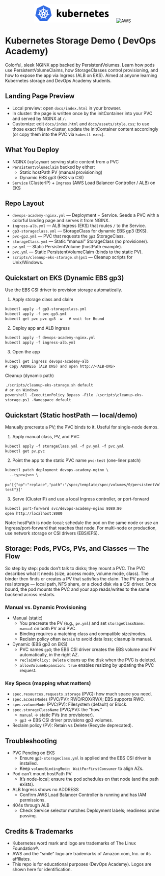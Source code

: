 <p align="center">
  <img alt="Kubernetes" src="https://raw.githubusercontent.com/cncf/artwork/master/projects/kubernetes/horizontal/color/kubernetes-horizontal-color.png" height="60" />
  &nbsp;&nbsp;&nbsp;
  <img alt="AWS" src="https://a0.awsstatic.com/libra-css/images/logos/aws_logo_smile_1200x630.png" height="48" />
</p>

# Kubernetes Storage Demo ( DevOps Academy)

Colorful, sleek NGINX app backed by PersistentVolumes. Learn how pods use PersistentVolumeClaims, how StorageClasses control provisioning, and how to expose the app via Ingress (ALB on EKS). Aimed at anyone learning Kubernetes storage and DevOps Academy students.

## Landing Page Preview
- Local preview: open `docs/index.html` in your browser.
- In cluster: the page is written once by the initContainer into your PVC and served by NGINX at `/`.
- Customize: edit `docs/index.html` and `docs/assets/style.css`; to use those exact files in‑cluster, update the initContainer content accordingly (or copy them into the PVC via `kubectl exec`).

## What You Deploy
- NGINX `Deployment` serving static content from a PVC
- `PersistentVolumeClaim` backed by either:
  - Static hostPath PV (manual provisioning)
  - Dynamic EBS gp3 (EKS via CSI)
- `Service` (ClusterIP) + `Ingress` (AWS Load Balancer Controller / ALB) on EKS

## Repo Layout
- `devops-academy-nginx.yml` — Deployment + Service. Seeds a PVC with a colorful landing page and serves it from NGINX.
- `ingress-alb.yml` — ALB Ingress (EKS) that routes `/` to the Service.
- `gp3-storageclass.yml` — StorageClass for dynamic EBS gp3 (EKS).
- `pvc-gp3.yml` — PVC that requests the `gp3` StorageClass.
- `storageClass.yml` — Static “manual” StorageClass (no provisioner).
- `pv.yml` — Static PersistentVolume (hostPath example).
- `pvc.yml` — Static PersistentVolumeClaim (binds to the static PV).
- `scripts/cleanup-eks-storage.sh|ps1` — Cleanup scripts for Unix/Windows.

## Quickstart on EKS (Dynamic EBS gp3)
Use the EBS CSI driver to provision storage automatically.

1) Apply storage class and claim
```
kubectl apply -f gp3-storageclass.yml
kubectl apply -f pvc-gp3.yml
kubectl get pvc pvc-gp3 -w   # wait for Bound
```

2) Deploy app and ALB ingress
```
kubectl apply -f devops-academy-nginx.yml
kubectl apply -f ingress-alb.yml
```

3) Open the app
```
kubectl get ingress devops-academy-alb
# Copy ADDRESS (ALB DNS) and open http://<ALB-DNS>
```

Cleanup (dynamic path)
```
./scripts/cleanup-eks-storage.sh default
# or on Windows
powershell -ExecutionPolicy Bypass -File .\scripts\cleanup-eks-storage.ps1 -Namespace default
```

## Quickstart (Static hostPath — local/demo)
Manually precreate a PV; the PVC binds to it. Useful for single-node demos.

1) Apply manual class, PV, and PVC
```
kubectl apply -f storageClass.yml -f pv.yml -f pvc.yml
kubectl get pv,pvc
```

2) Point the app to the static PVC name `pvc-test` (one-liner patch)
```
kubectl patch deployment devops-academy-nginx \
  --type=json \
  -p='[{"op":"replace","path":"/spec/template/spec/volumes/0/persistentVolumeClaim/claimName","value":"pvc-test"}]'
```

3) Serve (ClusterIP) and use a local Ingress controller, or port-forward
```
kubectl port-forward svc/devops-academy-nginx 8080:80
open http://localhost:8080
```

Note: hostPath is node-local; schedule the pod on the same node or use an Ingress/port-forward that reaches that node. For multi-node or production, use network storage or CSI drivers (EBS/EFS).

## Storage: Pods, PVCs, PVs, and Classes — The Flow
So step by step: pods don’t talk to disks; they mount a PVC. The PVC describes what it needs (size, access mode, volume mode, class). The binder then finds or creates a PV that satisfies the claim. The PV points at real storage — local path, NFS share, or a cloud disk via a CSI driver. Once bound, the pod mounts the PVC and your app reads/writes to the same backend across restarts.

### Manual vs. Dynamic Provisioning
- Manual (static)
  - You precreate the PV (e.g., `pv.yml`) and set `storageClassName: manual` on both PV and PVC.
  - Binding requires a matching class and compatible size/modes.
  - Reclaim policy often `Retain` to avoid data loss; cleanup is manual.
- Dynamic (EBS gp3 on EKS)
  - PVC names `gp3`; the EBS CSI driver creates the EBS volume and PV automatically, in the right AZ.
  - `reclaimPolicy: Delete` cleans up the disk when the PVC is deleted.
  - `allowVolumeExpansion: true` enables resizing by updating the PVC request.

### Key Specs (mapping what matters)
- `spec.resources.requests.storage` (PVC): how much space you need.
- `spec.accessModes` (PVC/PV): RWO/ROX/RWX; EBS supports RWO.
- `spec.volumeMode` (PVC/PV): Filesystem (default) or Block.
- `spec.storageClassName` (PVC/PV): the “how.”
  - `manual` → static PVs (no provisioner).
  - `gp3` → EBS CSI driver provisions gp3 volumes.
- Reclaim policy (PV): Retain vs Delete (Recycle deprecated).

## Troubleshooting
- PVC Pending on EKS
  - Ensure `gp3-storageclass.yml` is applied and the EBS CSI driver is installed.
  - Keep `volumeBindingMode: WaitForFirstConsumer` to align AZs.
- Pod can’t mount hostPath PV
  - It’s node-local; ensure the pod schedules on that node (and the path exists).
- ALB Ingress shows no ADDRESS
  - Confirm AWS Load Balancer Controller is running and has IAM permissions.
- 404s through ALB
  - Check Service selector matches Deployment labels; readiness probe passing.

## Credits & Trademarks
- Kubernetes word mark and logo are trademarks of The Linux Foundation®.
- AWS and the "smile" logo are trademarks of Amazon.com, Inc. or its affiliates.
- This repo is for educational purposes (DevOps Academy). Logos are shown here for identification.
